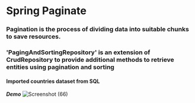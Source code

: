 # Spring Paginate
### Pagination is the process of dividing data into suitable chunks to save resources.

### 'PagingAndSortingRepository' is an extension of CrudRepository to provide additional methods to retrieve entities using pagination and sorting
#### Imported countries dataset from SQL

***Demo***
![Screenshot (66)](https://github.com/user-attachments/assets/aa5fc771-f2ba-430b-9be1-a38dd16f0445)
